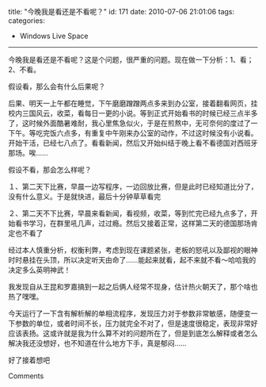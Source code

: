 title: "今晚我是看还是不看呢？"
id: 171
date: 2010-07-06 21:01:06
tags: 
categories: 
- Windows Live Space
---


今晚我是看还是不看呢？这是个问题，很严重的问题。现在做一下分析：1、看；2、不看。

假设看，那么会有什么后果呢？

后果、明天一上午都在睡觉，下午磨磨蹭蹭两点多来到办公室，接着翻看网页，挂校内三国风云，收菜，看每日一更的小说。等到正式开始看书的时候已经三点半多了，这时候外面酷暑难耐，我心里焦急似火，于是在煎熬中，无可奈何的度过了一下午。等吃完饭六点多，有重复中午刚来办公室的动作，不过这时候没有小说看。开始干活，已经七八点了。看看新闻，然后又开始纠结于晚上看不看德国对西班牙那场。唉……

假设不看，那会怎么样呢？

１、第二天下比赛，早晨一边写程序，一边回放比赛，但是此时已经知道比分了，没有什么意义。于是就快进，最后十分钟草草看完

２、第二天不下比赛，早晨来看新闻，看视频，收菜，等到忙完已经九点多了，开始看书学习，在群里吼几声，过过瘾。然后又接着正常，这样第二天的德国那场肯定也不看了

经过本人慎重分析，权衡利弊，考虑到现在课题紧张，老板的怒吼以及鄙视的眼神时时悬挂在头顶，所以决定听天由命了……能起来就看，起不来就不看～哈哈我的决定多么英明神武！

我发现自从王昆和罗嘉搞到一起之后俩人经常不现身，估计热火朝天了，那个啥也热了嘿嘿。

今天运行了一下含有解析解的单相流程序，发现压力对于参数非常敏感，随便变一下参数的单位，或者时间不长，压力就完全不对了，但是速度很稳定，表现非常好应该表扬。这或许就是我为什么算不对的问题所在了，但是到底怎么解释或者怎么解决我还没想好，也不知道在什么地方下手，真是郁闷……

好了接着想吧

Comments
